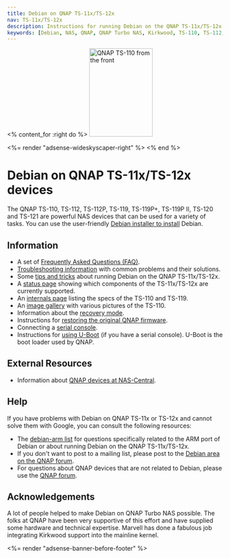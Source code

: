```yaml
---
title: Debian on QNAP TS-11x/TS-12x
nav: TS-11x/TS-12x
description: Instructions for running Debian on the QNAP TS-11x/TS-12x
keywords: [Debian, NAS, QNAP, QNAP Turbo NAS, Kirkwood, TS-110, TS-112, TS-112P, TS-119, TS-119P+, TS-119P II]
---
```


<% content_for :right do %>
<img src = "images/r_qnap_ts110.jpg" class="border" alt="QNAP TS-110 from the front" width="148" height="206" />

<%= render "adsense-wideskyscaper-right" %>
<% end %>

<h1>Debian on QNAP TS-11x/TS-12x devices</h1>

The QNAP TS-110, TS-112, TS-112P, TS-119, TS-119P+, TS-119P II, TS-120 and TS-121 are powerful NAS
devices that can be used for a variety of tasks.  You can use the
user-friendly <a href = "install/">Debian installer to install</a> Debian.

<h2>Information</h2>

<ul>

<li>A set of <a href = "faq/">Frequently Asked Questions (FAQ)</a>.</li>

<li><a href = "troubleshooting/">Troubleshooting information</a> with common
problems and their solutions.</li>

<li>Some <a href = "tips/">tips and tricks</a> about running Debian on the
QNAP TS-11x/TS-12x.</li>

<li>A <a href = "status/">status page</a> showing which components of the
TS-11x/TS-12x are currently supported.</li>

<li>An <a href = "specs/">internals page</a> listing the specs of the TS-110
and TS-119.</li>

<li>An <a href = "gallery/">image gallery</a> with various pictures of the
TS-110.</li>

<li>Information about the <a href = "recovery/">recovery mode</a>.</li>

<li>Instructions for <a href = "deinstall/">restoring the original QNAP
firmware</a>.</li>

<li>Connecting a <a href = "serial/">serial console</a>.</li>

<li>Instructions for <a href = "uboot/">using U-Boot</a> (if you have a
serial console).  U-Boot is the boot loader used by QNAP.</li>

</ul>

<h2>External Resources</h2>

<ul>

<li>Information about <a href = "http://qnap.nas-central.org/">QNAP devices
at NAS-Central</a>.</li>

</ul>

<h2>Help</h2>

If you have problems with Debian on QNAP TS-11x or TS-12x and cannot solve
them with Google, you can consult the following resources:

<ul>

<li>The <a href = "http://lists.debian.org/debian-arm/">debian-arm list</a>
for questions specifically related to the ARM port of Debian or about
running Debian on the QNAP TS-11x/TS-12x.</li>

<li>If you don't want to post to a mailing list, please post to the
<a href = "http://forum.qnap.com/viewforum.php?f=147">Debian area
on the QNAP forum</a>.</li>

<li>For questions about QNAP devices that are not related to Debian,
please use the <a href = "http://forum.qnap.com/">QNAP forum</a>.</li>

</ul>

<h2>Acknowledgements</h2>

A lot of people helped to make Debian on QNAP Turbo NAS possible.  The
folks at QNAP have been very supportive of this effort and have supplied
some hardware and technical expertise.  Marvell has done a fabulous job
integrating Kirkwood support into the mainline kernel.

<div class="bbf">
<%= render "adsense-banner-before-footer" %>
</div>

